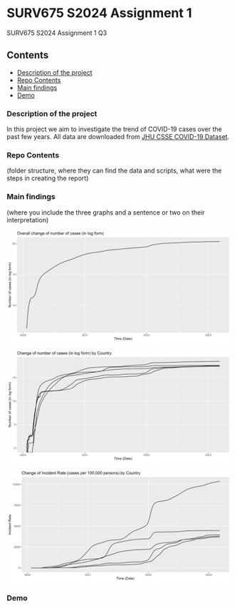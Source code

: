 # SURV675 S2024 Assignment 1
SURV675 S2024 Assignment 1 Q3


## Contents

- [Description of the project](#description)
- [Repo Contents](#repo-contents)
- [Main findings](#main-findings)
- [Demo](#demo)



### Description of the project

In this project we aim to investigate the trend of COVID-19 cases over the past few years. All data are downloaded from [JHU CSSE COVID-19 Dataset](https://github.com/CSSEGISandData/COVID-19/tree/master/csse_covid_19_data).


### Repo Contents 
(folder structure, where they can find the data and scripts, what were the steps in creating the report)




### Main findings 
(where you include the three graphs and a sentence or two on their interpretation)

![Alt text](fig1.jpeg)

![Alt text](fig2.jpeg)

![Alt text](fig3.jpeg)



### Demo


